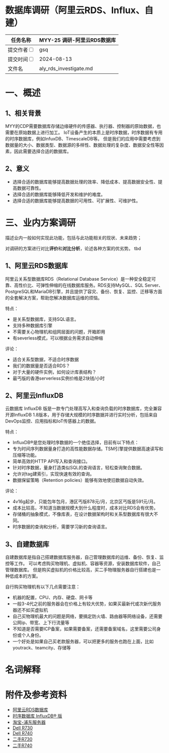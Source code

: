 # 数据库调研（阿里云RDS、Influx、自建）

| 任务名称                                                   | MYY-25 调研-阿里云RDS数据库        | 
|--------------------------------------------------------|----------------------------|
| 提交作者<input type="checkbox" class="rowselector hidden"> | gsq                        | 
| 提交时间<input type="checkbox" class="rowselector hidden"> | 2024-08-13                 | 
| 文件名                                                    | aly_rds_investigate.md<br> | 

# 一、概述

## 1、相关背景

MYY的CDP需要数据库存储边缘硬件的传感器、执行器、控制器的原始数据，也需要在原始数据上进行加工。
IoT设备产生的本质上是时序数据，时序数据有专用的时序数据库，例如InfuxDB、TimescaleDB等。
但是我们的应用中需要考虑到数据量的大小、数据类型、数据源的多样性、数据处理的复杂度、数据安全性等因素，因此需要选择合适的数据库。

## 2、意义

- 选择合适的数据库能够提高数据处理的效率、降低成本、提高数据安全性、提高数据可靠性。
- 选择合适的数据库能够降低开发和维护的难度。
- 选择合适的数据库能够提高数据的可用性、可扩展性、可维护性。

# 三、业内方案调研

描述业内一般如何实现此功能，包括与此功能相关的现状、未来趋势；

对调研的方案进行对比**评价**和**对比分析**，论述各种方案的优劣势。
tbd

## 1、阿里云RDS数据库

阿里云关系型数据库RDS（Relational Database Service）是一种安全稳定可靠、高性价比、可弹性伸缩的在线数据库服务。RDS支持MySQL、SQL
Server、PostgreSQL和MariaDB引擎，并且提供了容灾、备份、恢复、监控、迁移等方面的全套解决方案，帮助您解决数据库运维的烦恼。

特点：

- 是关系型数据库，支持SQL语言。
- 支持多种数据库引擎
- 不需要关心物理机和组网层面的问题，开箱即用
- 有severless模式，可以根据业务需求自动伸缩

评论：

- 适合关系型数据，不适合时序数据
- 我们的数据量是否适合RDS？
- 对于大量的硬件实例，如何设计库表结构？
- 最丐版的香港serverless实例价格是2块钱/小时

## 2、阿里云InfluxDB

云数据库 InfluxDB 版是一款专门处理高写入和查询负载的时序数据库，完全兼容开源InfluxDB
1.8版本，用于存储大规模的时序数据并进行实时分析，包括来自DevOps监控、应用指标和IoT传感器上的数据。

特点：

- InfluxDB®是您处理时序数据的一个绝佳选择，目前有以下特点：
- 专为时间序列数据量身打造的高性能数据存储。TSM引擎提供数据高速读写和压缩等功能。
- 简单高效的HTTP API写入和查询接口。
- 针对时序数据，量身打造类似SQL的查询语言，轻松查询聚合数据。
- 允许对tag建索引，实现快速有效的查询。
- 数据保留策略（Retention policies）能够有效地使旧数据自动失效。

评论：

- 4v16g起步，只能包年包月，港区丐版878元/月，北京区丐版是591元/月。
- 成本比较高，不知道当数据规模大到什么程度时，成本对比RDS会有优势。
- 存储桶的抽象模式，不像库表，在设计数据架构时和关系型数据库有很大不同。
- 时序数据的查询和分析，需要学习新的查询语言。

## 3、自建数据库

自建数据库是指自己搭建数据库服务器，自己管理数据库的运维、备份、恢复、监控等工作。
可以考虑购买物理机、虚拟机、容器等资源，安装数据库软件，自己管理数据库。
但是购买虚拟机的价格比较高，买二手物理服务器自行搭建也是一种低成本的方案。

自行购买物理机有以下几点需要注意：

- 机器的配置，CPU、内存、硬盘、网卡等
- 一般3-4代之前的服务器会在价格上有较大优势，如果买最新代或次新代服务器还不如买虚拟机
- 自己买物理机最大的问题是网络，要搞定防火墙、路由器等网络设备，还需要公网ip、带宽、上下行流量等
- 不知道是否需要ICP备案，如果需要备案，还需要备案域名，这里需要公司身份或个人身份。
- 一个好处是如果自己买老款服务器，可以把更多的服务也跑在上面，比如youtrack、teamcity、存储等

# 名词解释

# 附件及参考资料

- [阿里云RDS数据库](https://help.aliyun.com/zh/rds/product-overview/what-is-apsaradb-rds?spm=5176.yaochi_portal_overview.0.0.42034d7ey0BXr2)
- [时序数据库 InfluxDB® 版](https://help.aliyun.com/document_detail/113093.html?spm=a2c4g.440789.0.i0)
- [淘宝-浦东服务器](https://shop33284911.taobao.com/)
- [Dell R730](https://www.dell.com/support/home/zh-cn/product-support/product/poweredge-r730/overview)
- [Dell R740](https://www.dell.com/support/home/zh-cn/product-support/product/poweredge-r740/overview)
- [二手R730](https://item.taobao.com/item.htm?spm=a1z10.1-c-s.w4004-22887490630.2.60322f69bEbGxt&id=561411204824&pisk=fj7eypTPPUX17d2Icp8y__CsbU8pJEebUa9WZ_fkOpvHda6PZQAJZYvoxFYMQsVpduEdUGWlBH9hz_3yZ_X89LNLf6CpyU2bhazf96EnIefl8p4iI1dJt0Y--Y8wyU2bUWS-3BLRhPqyxQ-g_QOS-XXkKCcMBQJotTvHjAAJwUvkrFWsPPu9mSf2Ig-LE8fn6mpir4b3yHJ2q0grzKRHYafvQCO17B-enhwBnWbVi6bvaaFm4L5lx9OOUrywoiBNznYzzVLCgGXebMyr7hIGMaxNX-oAM_fAqh7rKW6cIgWk6Ger4KSlOiQ6fbmMxiBCmh7_LVpcj15WbGF-ALsvZg-seCvm8aIEE0-H6CJb_5SdL6RX8-Jz90nJjKRwhWpK20KHhCJb_5o-2hA6_KNpp)
- [二手R740](https://item.taobao.com/item.htm?spm=a1z10.5-c-s.w4002-22887490653.21.816a1472TnTzuu&id=741950888850&pisk=fPqndEgI5fObpFRnhNmCyk3veR7ORBiSh7K-w0hP7flsweCSvzAui-ApJ2ULSYP81T6Iv8luZ5h_v9GRdQVuEJ0ELYkrQckre3RE88JoU5nEPyh-9bmuFSXOMiIYdJiSYsCADdBjaAmXLpuywVoZnO0UqAsYdJGSi8NNMiLlgVV2rYPr8VlZ3fkyYYPrbckK_HkyY0lNIYTzAeBsbBZRtqlDtSGTuQSbZjyETJeLbdgeRJci40qZKRm3Laty4lDn-up6FELt4yyLsqUhiHm4LrNS3WRFZbZgQkz4_GKnqRz4qcrN_dhUlRqovkWRYmzbsu0qmaBI884gNDENUel4JW38AVANKbZLtu0Q0sKsTPq_qDUOtnhSzglH7Eokz3MNel8WP2ksIjK0VTdK-4G1jOXMld0ECv6AIOYWp2ksIjBGIET-8AMCH)